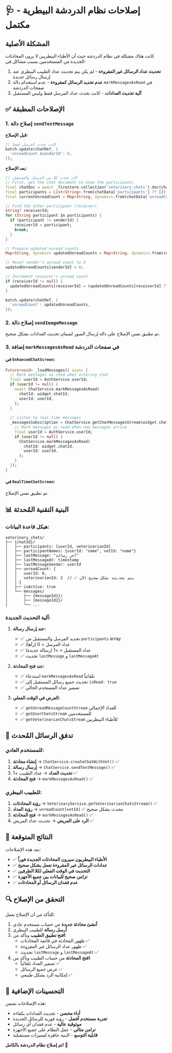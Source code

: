 # 🩺 إصلاحات نظام الدردشة البيطرية - مكتمل

## المشكلة الأصلية

كانت هناك مشكلة في نظام الدردشة حيث أن الأطباء البيطريين لا يرون المحادثات الجديدة من المستخدمين بسبب مشاكل في:

1. **تحديث عداد الرسائل غير المقروءة** - لم يكن يتم تحديث عداد الطبيب البيطري عند إرسال رسائل جديدة
2. **عدم تحديد الرسائل كمقروءة** - عدم استخدام دالة `markMessagesAsRead` في صفحات الدردشة
3. **آلية تحديث العدادات** - كانت تحدث عداد المرسل فقط وليس المستقبل

## ✅ الإصلاحات المطبقة

### 1. **إصلاح دالة `sendTextMessage`**

**قبل الإصلاح:**
```dart
// كانت تحدث المرسل فقط
batch.update(chatRef, {
  'unreadCount.$senderId': 0,
});
```

**بعد الإصلاح:**
```dart
// الآن تحدث كلا من المرسل والمستقبل
// First, get the chat document to know the participants
final chatDoc = await _firestore.collection('veterinary_chats').doc(chatId).get();
final participants = List<String>.from(chatData['participants'] ?? []);
final currentUnreadCount = Map<String, dynamic>.from(chatData['unreadCount'] ?? {});

// Find the other participant (receiver)
String? receiverId;
for (String participant in participants) {
  if (participant != senderId) {
    receiverId = participant;
    break;
  }
}

// Prepare updated unread counts
Map<String, dynamic> updatedUnreadCounts = Map<String, dynamic>.from(currentUnreadCount);

// Reset sender's unread count to 0
updatedUnreadCounts[senderId] = 0;

// Increment receiver's unread count
if (receiverId != null) {
  updatedUnreadCounts[receiverId] = (updatedUnreadCounts[receiverId] ?? 0) + 1;
}

batch.update(chatRef, {
  'unreadCount': updatedUnreadCounts,
});
```

### 2. **إصلاح دالة `sendImageMessage`**

تم تطبيق نفس الإصلاح على دالة إرسال الصور لضمان تحديث العدادات بشكل صحيح.

### 3. **إضافة `markMessagesAsRead` في صفحات الدردشة**

#### في `EnhancedChatScreen`:
```dart
Future<void> _loadMessages() async {
  // Mark messages as read when entering chat
  final userId = AuthService.userId;
  if (userId != null) {
    await ChatService.markMessagesAsRead(
      chatId: widget.chatId,
      userId: userId,
    );
  }
  
  // Listen to real-time messages
  _messagesSubscription = ChatService.getChatMessagesStream(widget.chatId).listen((messages) {
    // Mark messages as read when new messages arrive
    final userId = AuthService.userId;
    if (userId != null) {
      ChatService.markMessagesAsRead(
        chatId: widget.chatId,
        userId: userId,
      );
    }
  });
}
```

#### في `RealTimeChatScreen`:
تم تطبيق نفس الإصلاح.

## 📊 البنية التقنية المُحدثة

### هيكل قاعدة البيانات:
```
veterinary_chats/
├── {chatId}/
│   ├── participants: [userId, veterinarianId]
│   ├── participantNames: {userId: "name", vetId: "name"}
│   ├── lastMessage: "آخر رسالة"
│   ├── lastMessageAt: timestamp
│   ├── lastMessageSender: userId
│   ├── unreadCount: {
│   │   userId: 0,
│   │   veterinarianId: 2  // ✅ يتم تحديثه بشكل صحيح الآن
│   │ }
│   ├── isActive: true
│   └── messages/
│       ├── {messageId1}/
│       ├── {messageId2}/
│       └── ...
```

### آلية التحديث الجديدة:

1. **عند إرسال رسالة:**
   - ✅ تحديد المرسل والمستقبل من `participants` array
   - ✅ عداد المرسل = 0 (رآها)
   - ✅ عداد المستقبل = +1 (رسالة جديدة)
   - ✅ تحديث `lastMessage` و `lastMessageAt`

2. **عند فتح المحادثة:**
   - ✅ استدعاء `markMessagesAsRead` تلقائياً
   - ✅ تحديث جميع رسائل المستقبل إلى `isRead: true`
   - ✅ تصفير عداد المستخدم الحالي

3. **العرض في الوقت الفعلي:**
   - ✅ `getUnreadMessageCountStream` للعداد الإجمالي
   - ✅ `getUserChatsStream` للمستخدمين
   - ✅ `getVeterinarianChatsStream` للأطباء البيطريين

## 🔄 تدفق الرسائل المُحدث

### للمستخدم العادي:
1. **إنشاء محادثة** → `ChatService.createChatWithVet()` ✅
2. **إرسال رسالة** → `ChatService.sendTextMessage()` ✅ 
3. **تحديث العداد** → عداد الطبيب +1 ✅
4. **فتح المحادثة** → `markMessagesAsRead()` ✅

### للطبيب البيطري:
1. **رؤية المحادثات** → `VeterinaryService.getVeterinarianChatsStream()` ✅
2. **رؤية العداد** → `unreadCount[vetId]` ✅ محدث بشكل صحيح
3. **فتح المحادثة** → `markMessagesAsRead()` ✅
4. **الرد على المريض** → تحديث عداد المريض ✅

## 🎯 النتائج المتوقعة

بعد هذه الإصلاحات:

- ✅ **الأطباء البيطريون سيرون المحادثات الجديدة فوراً**
- ✅ **عدادات الرسائل غير المقروءة تعمل بشكل صحيح**
- ✅ **التحديث في الوقت الفعلي لكلا الطرفين**
- ✅ **تزامن صحيح للبيانات بين جميع الأجهزة**
- ✅ **عدم فقدان الرسائل أو المحادثات**

## 🔍 التحقق من الإصلاح

للتأكد من أن الإصلاح يعمل:

1. **أنشئ محادثة جديدة** من حساب مستخدم عادي
2. **أرسل رسالة** للطبيب البيطري  
3. **افتح تطبيق الطبيب** وتأكد من:
   - ظهور المحادثة في قائمة المحادثات ✅
   - ظهور عداد الرسائل غير المقروءة ✅
   - تحديث `lastMessage` و `lastMessageAt` ✅
4. **افتح المحادثة** من حساب الطبيب وتأكد من:
   - تصفير العداد تلقائياً ✅
   - عرض جميع الرسائل ✅
   - إمكانية الرد بشكل طبيعي ✅

## 🚀 التحسينات الإضافية

هذه الإصلاحات تضمن:

- **أداء محسن** - تحديث العدادات بكفاءة
- **تجربة مستخدم أفضل** - رؤية فورية للرسائل الجديدة
- **موثوقية عالية** - عدم فقدان أي رسائل
- **تزامن مثالي** - عمل النظام على جميع الأجهزة
- **قابلية التوسع** - البنية جاهزة لمميزات مستقبلية

**تم إصلاح نظام الدردشة بالكامل! 🎉** 